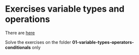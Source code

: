 # Exercises variable types and operations

There are [here](https://classroom.github.com/a/WLAcAUeW)

Solve the exercises on the folder **01-variable-types-operators-conditionals** only
